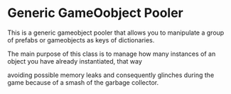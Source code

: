 # Generic GameOobject Pooler

This is a generic gameobject pooler that allows you to manipulate a group of prefabs or gameobjects as keys of dictionaries.

The main purpose of this class is to manage how many instances of an object you have already instantiated, that way 

avoiding possible memory leaks and consequently glinches during the game because of a smash of the garbage collector.
